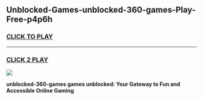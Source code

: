 
## Unblocked-Games-unblocked-360-games-Play-Free-p4p6h
<h3>
<a href="https://premium76.site?title=unblocked-360-games&ref=20A">CLICK TO PLAY</a></h3>
<hr>

<h3>
<a href="https://premium76.site?title=unblocked-360-games&ref=20A">CLICK 2 PLAY</a>
  
</h3>

<a href="https://premium76.site?title=unblocked-360-games&ref=20A"><img src="https://clearcache.store/games.png"></a>


**unblocked-360-games games unblocked: Your Gateway to Fun and Accessible Online Gaming**
